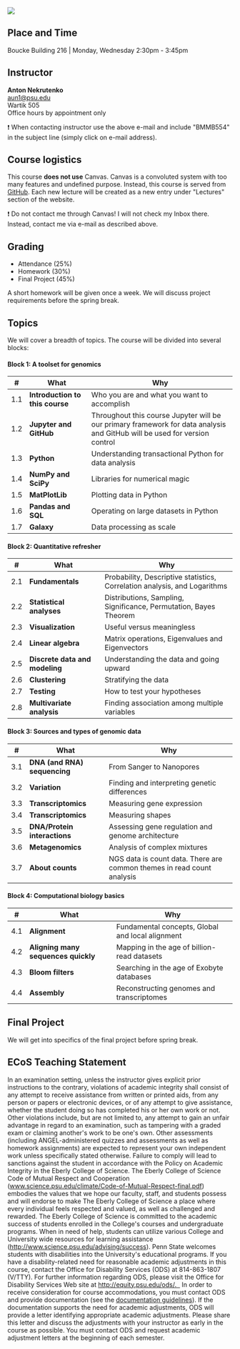 [![](http://imgs.xkcd.com/comics/impostor.png)](https://xkcd.com/451/)

## Place and Time

Boucke Building 216 | Monday, Wednesday 2:30pm - 3:45pm

## Instructor

**Anton Nekrutenko**<br>
[aun1@psu.edu](mailto:aun1@psu.edu?Subject=BMMB554)<br>
Wartik 505<br>
Office hours by appointment only

:exclamation: When contacting instructor use the above e-mail and include "BMMB554" in the subject line (simply click on e-mail address).


## Course logistics

This course **does not use** Canvas. Canvas is a convoluted system with too many features and undefined purpose. Instead, this course is served from [GitHub](https://github.com/nekrut/BMMB554). Each new lecture will be created as a new entry under "Lectures" section of the website.

:exclamation: Do not contact</b> me through Canvas! I will not check my Inbox there. Instead, contact me via e-mail as described above.


## Grading


 - Attendance (25%)</div>
 - Homework (30%)</div>
 - Final Project (45%)</div>

A short homework will be given once a week. We will discuss project requirements before the spring break. 

## Topics
 
We will cover a breadth of topics. The course will be divided into several blocks:

#### **Block 1**: A toolset for genomics


| # | What  | Why |
|---|------|--------|
| 1.1 | **Introduction to this course**     | Who you are and what you want to accomplish   |
| 1.2 | **Jupyter and GitHub** | Throughout this course Jupyter will be our primary framework for data analysis and GitHub will be used for version control |
| 1.3 | **Python** | Understanding transactional Python for data analysis    |
| 1.4 | **NumPy and SciPy** | Libraries for numerical magic |
| 1.5 | **MatPlotLib** | Plotting data in Python |
| 1.6 | **Pandas and SQL** | Operating on large datasets in Python |
| 1.7 | **Galaxy** | Data processing as scale | 



#### **Block 2**: Quantitative refresher


| # | What  | Why |
|---|------|--------|
| 2.1 | **Fundamentals** | Probability, Descriptive statistics, Correlation analysis, and Logarithms |
| 2.2 | **Statistical analyses** | Distributions, Sampling, Significance, Permutation, Bayes Theorem |
| 2.3 | **Visualization** | Useful versus meaningless |
| 2.4 | **Linear algebra** | Matrix operations, Eigenvalues and Eigenvectors | 
| 2.5 | **Discrete data and modeling** | Understanding the data and going upward |
| 2.6 | **Clustering** | Stratifying the data |
| 2.7 | **Testing** | How to test your hypotheses |
| 2.8 | **Multivariate analysis** | Finding association among multiple variables |


#### **Block 3**: Sources and types of genomic data


| # | What  | Why |
|---|------|--------|
| 3.1 | **DNA (and RNA) sequencing** | From Sanger to Nanopores |
| 3.2 | **Variation** | Finding and interpreting genetic differences |
| 3.3 | **Transcriptomics** | Measuring gene expression |
| 3.4 | **Transcriptomics** | Measuring shapes |
| 3.5 | **DNA/Protein interactions** | Assessing gene regulation and genome architecture |
| 3.6 | **Metagenomics** | Analysis of complex mixtures |
| 3.7 | **About counts** | NGS data is count data. There are common themes in read count analysis |


#### **Block 4**: Computational biology basics


| # | What  | Why |
|---|------|--------|
| 4.1 | **Alignment** | Fundamental concepts, Global and local alignment |
| 4.2 | **Aligning many sequences quickly** | Mapping in the age of billion-read datasets |
| 4.3 | **Bloom filters** | Searching in the age of Exobyte databases |
| 4.4 | **Assembly** | Reconstructing genomes and transcriptomes |


## Final Project

We will get into specifics of the final project before spring break.

## ECoS Teaching Statement
In an examination setting, unless the instructor gives explicit prior instructions to the contrary, violations of academic integrity shall consist of any attempt to receive assistance from written or printed aids, from any person or papers or electronic devices, or of any attempt to give assistance, whether the student doing so has completed his or her own work or not. Other violations include, but are not limited to, any attempt to gain an unfair advantage in regard to an examination, such as tampering with a graded exam or claiming another's work to be one's own. Other assessments (including ANGEL-administered quizzes and assessments as well as homework assignments) are expected to represent your own independent work unless specifically stated otherwise. Failure to comply will lead to sanctions against the student in accordance with the Policy on Academic Integrity in the Eberly College of Science. The Eberly College of Science Code of Mutual Respect and Cooperation (www.science.psu.edu/climate/Code-of-Mutual-Respect-final.pdf) embodies the values that we hope our faculty, staff, and students possess and will endorse to make The Eberly College of Science a place where every individual feels respected and valued, as well as challenged and rewarded.   The Eberly College of Science is committed to the academic success of students enrolled in the College's  courses and undergraduate programs. When in need of help, students can utilize various College and University wide resources for learning assistance (http://www.science.psu.edu/advising/success). Penn State welcomes students with disabilities into the University's educational programs. If you have a disability-related need for reasonable academic adjustments in this course, contact the Office for Disability Services (ODS) at 814-863-1807 (V/TTY). For further information regarding ODS, please visit the Office for Disability Services Web site at http://equity.psu.edu/ods/.   In order to receive consideration for course accommodations, you must contact ODS and provide documentation (see the [documentation guidelines](http://equity.psu.edu/student-disability-resources/guidelines)). If the documentation supports the need for academic adjustments, ODS will provide a letter identifying appropriate academic adjustments. Please share this letter and discuss the adjustments with your instructor as early in the course as possible. You must contact ODS and request academic adjustment letters at the beginning of each semester.</tt>

